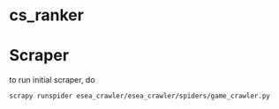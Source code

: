 # cs_ranker

# Scraper

to run initial scraper, do

    scrapy runspider esea_crawler/esea_crawler/spiders/game_crawler.py